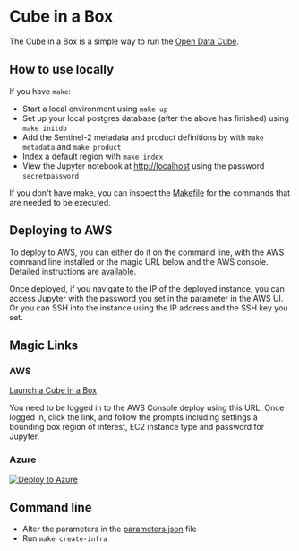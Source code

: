# Cube in a Box

The Cube in a Box is a simple way to run the [Open Data Cube](https://opendatacube.com).

## How to use locally

If you have `make`:

* Start a local environment using `make up`
* Set up your local postgres database (after the above has finished) using `make initdb`
* Add the Sentinel-2 metadata and product definitions by with `make metadata` and `make product`
* Index a default region with `make index`
* View the Jupyter notebook at [http://localhost](http://localhost) using the password `secretpassword`

If you don't have make, you can inspect the [Makefile](Makefile) for the commands that are needed to be executed.

## Deploying to AWS

To deploy to AWS, you can either do it on the command line, with the AWS command line installed or the magic URL below and the AWS console. Detailed instructions are [available](docs/Detailed_Install.md).

Once deployed, if you navigate to the IP of the deployed instance, you can access Jupyter with the password you set in the parameter in the AWS UI. Or you can SSH into the instance using the IP address and the SSH key you set.

## Magic Links

### AWS

[Launch a Cube in a Box](https://console.aws.amazon.com/cloudformation/home?#/stacks/new?stackName=cube-in-a-box&templateURL=http://opendatacube-cube-in-a-box.s3.amazonaws.com/cube-in-a-box-dea-cloudformation.yml)

You need to be logged in to the AWS Console deploy using this URL. Once logged in, click the link, and follow the prompts including settings a bounding box region of interest, EC2 instance type and password for Jupyter.


### Azure

[![Deploy to Azure](https://aka.ms/deploytoazurebutton)](https://portal.azure.com/#create/Microsoft.Template/uri/https%3A//raw.githubusercontent.com/codeindulgence/cube-in-a-box-dea/main/cube-in-a-box-dea-azurerm.json)

## Command line

* Alter the parameters in the [parameters.json](./parameters.json) file
* Run `make create-infra`
